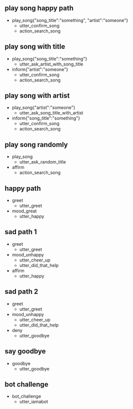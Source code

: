 ## play song happy path
* play_song{"song_title":"something", "artist":"someone"}
  - utter_confirm_song
  - action_search_song
  
## play song with title
* play_song{"song_title":"something"}
  - utter_ask_artist_with_song_title
* inform{"artist":"someone"}
  - utter_confirm_song
  - action_search_song

## play song with artist
* play_song{"artist":"someone"}
  - utter_ask_song_title_with_artist
* inform{"song_title":"something"}
  - utter_confirm_song
  - action_search_song
  
## play song randomly
* play_song
  - utter_ask_random_title
* affirm
  - action_search_song

## happy path
* greet
  - utter_greet
* mood_great
  - utter_happy

## sad path 1
* greet
  - utter_greet
* mood_unhappy
  - utter_cheer_up
  - utter_did_that_help
* affirm
  - utter_happy

## sad path 2
* greet
  - utter_greet
* mood_unhappy
  - utter_cheer_up
  - utter_did_that_help
* deny
  - utter_goodbye

## say goodbye
* goodbye
  - utter_goodbye

## bot challenge
* bot_challenge
  - utter_iamabot

